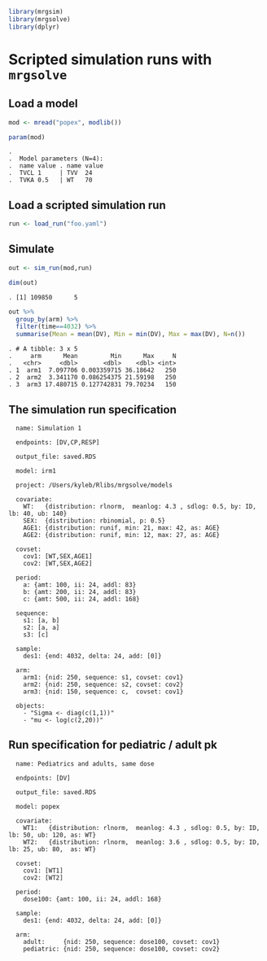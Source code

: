 ``` r
library(mrgsim)
library(mrgsolve)
library(dplyr)
```

Scripted simulation runs with `mrgsolve`
========================================

Load a model
------------

``` r
mod <- mread("popex", modlib())

param(mod)
```

    . 
    .  Model parameters (N=4):
    .  name value . name value
    .  TVCL 1     | TVV  24   
    .  TVKA 0.5   | WT   70

Load a scripted simulation run
------------------------------

``` r
run <- load_run("foo.yaml")
```

Simulate
--------

``` r
out <- sim_run(mod,run)
```

``` r
dim(out)
```

    . [1] 109850      5

``` r
out %>%
  group_by(arm) %>% 
  filter(time==4032) %>%
  summarise(Mean = mean(DV), Min = min(DV), Max = max(DV), N=n())
```

    . # A tibble: 3 x 5
    .     arm      Mean         Min      Max     N
    .   <chr>     <dbl>       <dbl>    <dbl> <int>
    . 1  arm1  7.097706 0.003359715 36.18642   250
    . 2  arm2  3.341170 0.086254375 21.59198   250
    . 3  arm3 17.480715 0.127742831 79.70234   150

The simulation run specification
--------------------------------

      name: Simulation 1
      
      endpoints: [DV,CP,RESP]
      
      output_file: saved.RDS
      
      model: irm1
      
      project: /Users/kyleb/Rlibs/mrgsolve/models
      
      covariate:
        WT:   {distribution: rlnorm,  meanlog: 4.3 , sdlog: 0.5, by: ID, lb: 40, ub: 140}
        SEX:  {distribution: rbinomial, p: 0.5}
        AGE1: {distribution: runif, min: 21, max: 42, as: AGE}
        AGE2: {distribution: runif, min: 12, max: 27, as: AGE}
      
      covset:
        cov1: [WT,SEX,AGE1]
        cov2: [WT,SEX,AGE2]
      
      period:
        a: {amt: 100, ii: 24, addl: 83}
        b: {amt: 200, ii: 24, addl: 83}
        c: {amt: 500, ii: 24, addl: 168}
      
      sequence:
        s1: [a, b]
        s2: [a, a]
        s3: [c]
      
      sample:
        des1: {end: 4032, delta: 24, add: [0]}
      
      arm:
        arm1: {nid: 250, sequence: s1, covset: cov1}
        arm2: {nid: 250, sequence: s2, covset: cov2}
        arm3: {nid: 150, sequence: c,  covset: cov1}
      
      objects:
        - "Sigma <- diag(c(1,1))"
        - "mu <- log(c(2,20))"

Run specification for pediatric / adult pk
------------------------------------------

      name: Pediatrics and adults, same dose
      
      endpoints: [DV]
      
      output_file: saved.RDS
      
      model: popex
      
      covariate:
        WT1:   {distribution: rlnorm,  meanlog: 4.3 , sdlog: 0.5, by: ID, lb: 50, ub: 120, as: WT}
        WT2:   {distribution: rlnorm,  meanlog: 3.6 , sdlog: 0.5, by: ID, lb: 25, ub: 80,  as: WT}
      
      covset:
        cov1: [WT1]
        cov2: [WT2]
      
      period:
        dose100: {amt: 100, ii: 24, addl: 168}
      
      sample:
        des1: {end: 4032, delta: 24, add: [0]}
      
      arm:
        adult:     {nid: 250, sequence: dose100, covset: cov1}
        pediatric: {nid: 250, sequence: dose100, covset: cov2}
